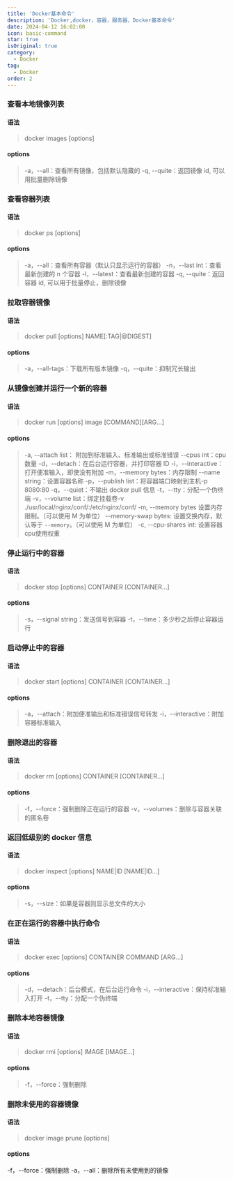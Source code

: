 ```yaml
---
title: 'Docker基本命令'
description: 'Docker,docker，容器，服务器，Docker基本命令'
date: 2024-04-12 16:02:00
icon: basic-command
star: true
isOriginal: true
category:
  - Docker
tag:
  - Docker
order: 2
---
```


### 查看本地镜像列表

#### 语法

> docker images [options]

#### options

> -a，--all：查看所有镜像，包括默认隐藏的
> -q, --quite：返回镜像 id, 可以用批量删除镜像

### 查看容器列表

#### 语法

> docker ps [options]

#### options

> -a，--all：查看所有容器（默认只显示运行的容器）
> -n，--last int：查看最新创建的 n 个容器
> -l，--latest：查看最新创建的容器
> -q, --quite：返回容器 id, 可以用于批量停止，删除镜像

### 拉取容器镜像

#### 语法

> docker pull [options] NAME[:TAG|@DIGEST]

#### options

> -a，--all-tags：下载所有版本镜像
> -q，--quite：抑制冗长输出

### 从镜像创建并运行一个新的容器

#### 语法

> docker run [options] image [COMMAND][ARG...]

#### options

> -a, --attach list： 附加到标准输入、标准输出或标准错误
> --cpus int：cpu 数量
> -d，--detach：在后台运行容器，并打印容器 ID
> -i，--interactive：打开便准输入，即使没有附加
> -m，--memory bytes：内存限制
> --name string：设置容器名称
> -p，--publish list：将容器端口映射到主机-p 8080:80
> -q，--quiet：不输出 docker pull 信息
> -t，--tty：分配一个伪终端
> -v，--volume list：绑定挂载卷-v ./usr/local/nginx/conf/:/etc/nginx/conf/
> -m, --memory bytes 设置内存限制。（可以使用 M 为单位）
> --memory-swap bytes: 设置交换内存，默认等于 `--memory`。（可以使用 M 为单位）
> -c, --cpu-shares int: 设置容器cpu使用权重

### 停止运行中的容器

#### 语法

> docker stop [options] CONTAINER [CONTAINER...]

#### options

> -s，--signal string：发送信号到容器
> -t，--time：多少秒之后停止容器运行

### 启动停止中的容器

#### 语法

> docker start [options] CONTAINER [CONTAINER...]

#### options

> -a，--attach：附加便准输出和标准错误信号转发
> -i，--interactive：附加容器标准输入

### 删除退出的容器

#### 语法

> docker rm [options] CONTAINER [CONTAINER...]

#### options

> -f，--force：强制删除正在运行的容器
> -v，--volumes：删除与容器关联的匿名卷

### 返回低级别的 docker 信息

#### 语法

> docker inspect [options] NAME|ID [NAME|ID...]

#### options

> -s，--size：如果是容器则显示总文件的大小

### 在正在运行的容器中执行命令

#### 语法

> docker exec [options] CONTAINER COMMAND [ARG...]

#### options

> -d，--detach：后台模式，在后台运行命令
> -i，--interactive：保持标准输入打开
> -t，--tty：分配一个伪终端

### 删除本地容器镜像

#### 语法

> docker rmi [options] IMAGE [IMAGE...]

#### options

> -f，--force：强制删除

### 删除未使用的容器镜像

#### 语法

> docker image prune [options]

#### options

-f，--force：强制删除
-a，--all：删除所有未使用到的镜像
